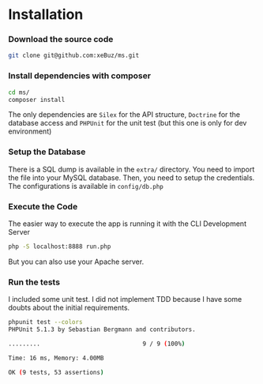 # Installation

### Download the source code

```bash
git clone git@github.com:xeBuz/ms.git
```

### Install dependencies with composer

```bash
cd ms/
composer install
```

The only dependencies are `Silex` for the API structure, `Doctrine` for the database access and `PHPUnit` for the unit test (but this one is only for dev environment)



### Setup the Database

There is a SQL dump is available in the `extra/` directory. You need to import the file into your MySQL database.
Then, you need to setup the credentials. The configurations is available in `config/db.php`


### Execute the Code

The easier way to execute the app is running it with the CLI Development Server

```bash
php -S localhost:8888 run.php
```

But you can also use your Apache server.

### Run the tests
I included some unit test.
I did not implement TDD because I have some doubts about the initial requirements.

```bash
phpunit test --colors
PHPUnit 5.1.3 by Sebastian Bergmann and contributors.

.........                             9 / 9 (100%)

Time: 16 ms, Memory: 4.00MB

OK (9 tests, 53 assertions)

```

